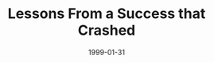 ---
layout: message
category: message
series: "Surviving Success"
title: "Lessons From a Success that Crashed "
date: 1999-01-31
audio-description: "God wants you to be successful! Here's some helpful information to keep you from getting burned out. "
audio: ""
audio-title: "Lessons From a Success that Crashed "
audio-duration: "&#58;"
---